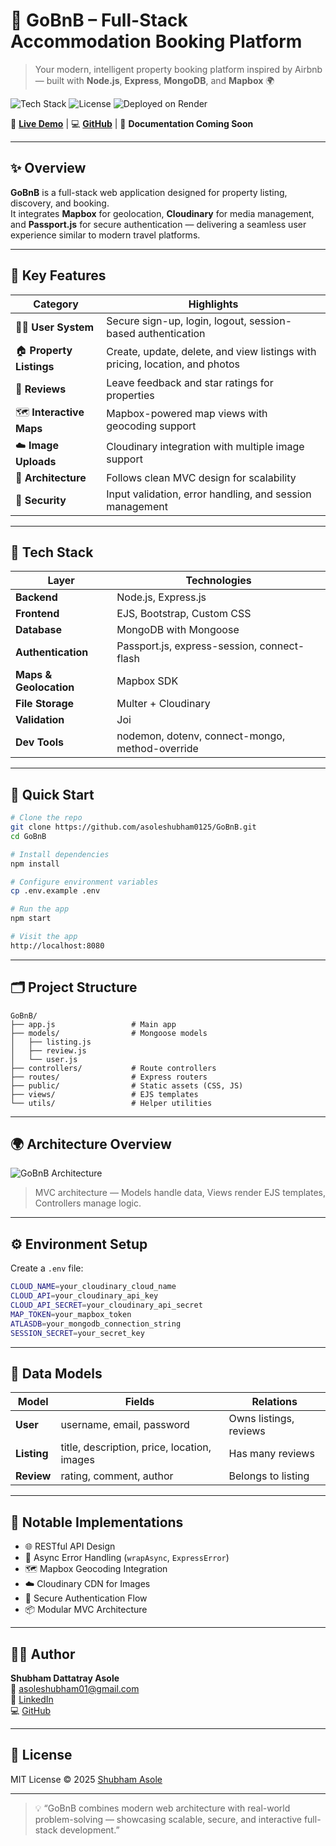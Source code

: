 # 🏡 GoBnB – Full-Stack Accommodation Booking Platform

> Your modern, intelligent property booking platform inspired by Airbnb — built with **Node.js**, **Express**, **MongoDB**, and **Mapbox** 🌍  

![Tech Stack](https://img.shields.io/badge/Stack-MERN-blue?style=flat-square)
![License](https://img.shields.io/badge/License-MIT-green)
![Deployed on Render](https://img.shields.io/badge/Deployed-Render-purple)

🔗 **[Live Demo](https://gobnb-3cmh.onrender.com)** | 💻 **[GitHub](https://github.com/asoleshubham0125/GoBnB)** | 📖 **Documentation Coming Soon**

---

## ✨ Overview
**GoBnB** is a full-stack web application designed for property listing, discovery, and booking.  
It integrates **Mapbox** for geolocation, **Cloudinary** for media management, and **Passport.js** for secure authentication — delivering a seamless user experience similar to modern travel platforms.

---

## 🌟 Key Features

| Category | Highlights |
|-----------|-------------|
| 🧑‍💻 **User System** | Secure sign-up, login, logout, session-based authentication |
| 🏠 **Property Listings** | Create, update, delete, and view listings with pricing, location, and photos |
| 💬 **Reviews** | Leave feedback and star ratings for properties |
| 🗺️ **Interactive Maps** | Mapbox-powered map views with geocoding support |
| ☁️ **Image Uploads** | Cloudinary integration with multiple image support |
| 🧱 **Architecture** | Follows clean MVC design for scalability |
| 🔐 **Security** | Input validation, error handling, and session management |

---

## 🧰 Tech Stack

| Layer | Technologies |
|--------|---------------|
| **Backend** | Node.js, Express.js |
| **Frontend** | EJS, Bootstrap, Custom CSS |
| **Database** | MongoDB with Mongoose |
| **Authentication** | Passport.js, express-session, connect-flash |
| **Maps & Geolocation** | Mapbox SDK |
| **File Storage** | Multer + Cloudinary |
| **Validation** | Joi |
| **Dev Tools** | nodemon, dotenv, connect-mongo, method-override |

---

## 🚀 Quick Start

```bash
# Clone the repo
git clone https://github.com/asoleshubham0125/GoBnB.git
cd GoBnB

# Install dependencies
npm install

# Configure environment variables
cp .env.example .env

# Run the app
npm start

# Visit the app
http://localhost:8080
```

---

## 🗂️ Project Structure
```
GoBnB/
├── app.js                 # Main app
├── models/                # Mongoose models
│   ├── listing.js
│   ├── review.js
│   └── user.js
├── controllers/           # Route controllers
├── routes/                # Express routers
├── public/                # Static assets (CSS, JS)
├── views/                 # EJS templates
└── utils/                 # Helper utilities
```

---

## 🌍 Architecture Overview
![GoBnB Architecture](https://cdn-icons-png.flaticon.com/512/6646/6646245.png)
> MVC architecture — Models handle data, Views render EJS templates, Controllers manage logic.

---

## ⚙️ Environment Setup

Create a `.env` file:
```bash
CLOUD_NAME=your_cloudinary_cloud_name
CLOUD_API=your_cloudinary_api_key
CLOUD_API_SECRET=your_cloudinary_api_secret
MAP_TOKEN=your_mapbox_token
ATLASDB=your_mongodb_connection_string
SESSION_SECRET=your_secret_key
```

---

## 🧱 Data Models
| Model | Fields | Relations |
|--------|---------|------------|
| **User** | username, email, password | Owns listings, reviews |
| **Listing** | title, description, price, location, images | Has many reviews |
| **Review** | rating, comment, author | Belongs to listing |

---

## 🧩 Notable Implementations
- 🌐 RESTful API Design  
- 🧠 Async Error Handling (`wrapAsync`, `ExpressError`)  
- 🗺️ Mapbox Geocoding Integration  
- ☁️ Cloudinary CDN for Images  
- 🔐 Secure Authentication Flow  
- 📦 Modular MVC Architecture  

---

## 👨‍💻 Author
**Shubham Dattatray Asole**  
📧 [asoleshubham01@gmail.com](mailto:asoleshubham01@gmail.com)  
🔗 [LinkedIn](https://www.linkedin.com/in/shubham-asole)  
💻 [GitHub](https://github.com/asoleshubham0125)

---

## 🧾 License
MIT License © 2025 [Shubham Asole](https://github.com/asoleshubham0125)

---

> 💡 “GoBnB combines modern web architecture with real-world problem-solving — showcasing scalable, secure, and interactive full-stack development.”
